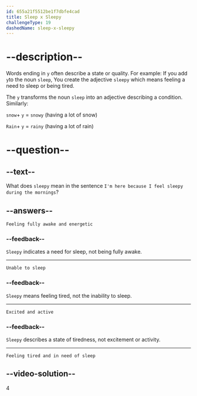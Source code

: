 ```yaml
---
id: 655a21f5512be1f7dbfe4cad
title: Sleep x Sleepy
challengeType: 19
dashedName: sleep-x-sleepy
---
```

# --description--

Words ending in `y` often describe a state or quality. 
For example:
If you add `y`to the noun `sleep`, You create the adjective `sleepy` which means feeling a need to sleep or being tired. 

The `y` transforms the noun `sleep` into an adjective describing a condition. Similarly:

`snow`+ `y` = `snowy` (having a lot of snow)

`Rain`+ `y` = `rainy` (having a lot of rain)

# --question--

## --text--

What does `sleepy` mean in the sentence `I'm here because I feel sleepy during the mornings`?

## --answers--

`Feeling fully awake and energetic`

### --feedback--

`Sleepy` indicates a need for sleep, not being fully awake.

---

`Unable to sleep`

### --feedback--

`Sleepy` means feeling tired, not the inability to sleep.

---

`Excited and active`

### --feedback--

`Sleepy` describes a state of tiredness, not excitement or activity.

---

`Feeling tired and in need of sleep`

## --video-solution--

4
